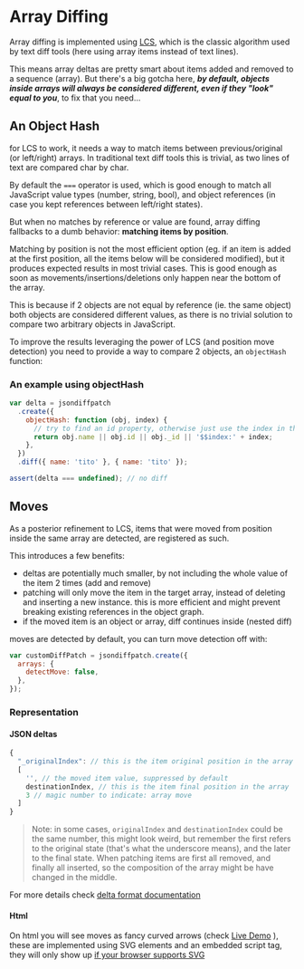 # Array Diffing

Array diffing is implemented using [LCS](http://en.wikipedia.org/wiki/Longest_common_subsequence_problem), which is the classic algorithm used by text diff tools (here using array items instead of text lines).

This means array deltas are pretty smart about items added and removed to a sequence (array).
But there's a big gotcha here, **_by default, objects inside arrays will always be considered different, even if they "look" equal to you_**, to fix that you need...

## An Object Hash

for LCS to work, it needs a way to match items between previous/original (or left/right) arrays.
In traditional text diff tools this is trivial, as two lines of text are compared char by char.

By default the `===` operator is used, which is good enough to match all JavaScript value types (number, string, bool), and object references (in case you kept references between left/right states).

But when no matches by reference or value are found, array diffing fallbacks to a dumb behavior: **matching items by position**.

Matching by position is not the most efficient option (eg. if an item is added at the first position, all the items below will be considered modified), but it produces expected results in most trivial cases. This is good enough as soon as movements/insertions/deletions only happen near the bottom of the array.

This is because if 2 objects are not equal by reference (ie. the same object) both objects are considered different values, as there is no trivial solution to compare two arbitrary objects in JavaScript.

To improve the results leveraging the power of LCS (and position move detection) you need to provide a way to compare 2 objects, an `objectHash` function:

### An example using objectHash

```javascript
var delta = jsondiffpatch
  .create({
    objectHash: function (obj, index) {
      // try to find an id property, otherwise just use the index in the array
      return obj.name || obj.id || obj._id || '$$index:' + index;
    },
  })
  .diff({ name: 'tito' }, { name: 'tito' });

assert(delta === undefined); // no diff
```

## Moves

As a posterior refinement to LCS, items that were moved from position inside the same array are detected, are registered as such.

This introduces a few benefits:

- deltas are potentially much smaller, by not including the whole value of the item 2 times (add and remove)
- patching will only move the item in the target array, instead of deleting and inserting a new instance. this is more efficient and might prevent breaking existing references in the object graph.
- if the moved item is an object or array, diff continues inside (nested diff)

moves are detected by default, you can turn move detection off with:

```javascript
var customDiffPatch = jsondiffpatch.create({
  arrays: {
    detectMove: false,
  },
});
```

### Representation

#### JSON deltas

```js
{
  "_originalIndex": // this is the item original position in the array
  [
    '', // the moved item value, suppressed by default
    destinationIndex, // this is the item final position in the array
    3 // magic number to indicate: array move
  ]
}
```

> Note: in some cases, `originalIndex` and `destinationIndex` could be the same number, this might look weird, but remember the first refers to the original state (that's what the underscore means), and the later to the final state. When patching items are first all removed, and finally all inserted, so the composition of the array might be have changed in the middle.

For more details check [delta format documentation](deltas.md)

#### Html

On html you will see moves as fancy curved arrows (check [Live Demo](https://jsondiffpatch.com) ), these are implemented using SVG elements and an embedded script tag, they will only show up [if your browser supports SVG](http://caniuse.com/svg)
